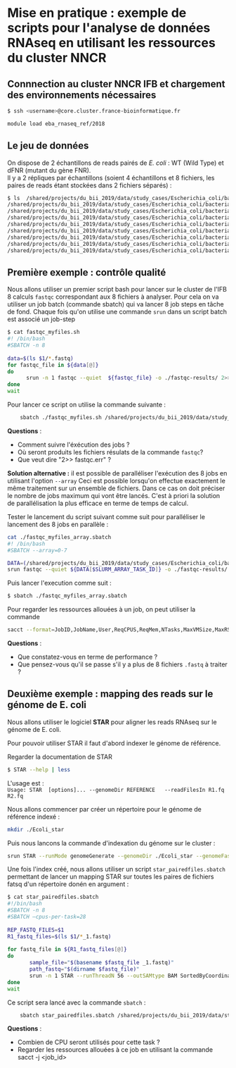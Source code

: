# Mise en pratique : exemple de scripts pour l'analyse de données RNAseq en utilisant les ressources du cluster NNCR  

## Connnection au cluster NNCR IFB et chargement des environnements nécessaires

```bash
$ ssh <username>@core.cluster.france-bioinformatique.fr
```

```bash
module load eba_rnaseq_ref/2018
```

## Le jeu de données

On dispose de 2 échantillons de reads pairés de *E. coli* : WT (Wild Type) et dFNR (mutant du gène FNR).  
Il y a 2 répliques par échantillons (soient 4 échantillons et 8 fichiers, les paires de reads étant stockées dans 2 fichiers séparés) :

```bash
$ ls  /shared/projects/du_bii_2019/data/study_cases/Escherichia_coli/bacterial-regulons_myers_2013/RNA-seq/fastq/*.fastq
/shared/projects/du_bii_2019/data/study_cases/Escherichia_coli/bacterial-regulons_myers_2013/RNA-seq/fastq/dFNR1_1.fastq
/shared/projects/du_bii_2019/data/study_cases/Escherichia_coli/bacterial-regulons_myers_2013/RNA-seq/fastq/dFNR1_2.fastq
/shared/projects/du_bii_2019/data/study_cases/Escherichia_coli/bacterial-regulons_myers_2013/RNA-seq/fastq/dFNR2_1.fastq
/shared/projects/du_bii_2019/data/study_cases/Escherichia_coli/bacterial-regulons_myers_2013/RNA-seq/fastq/dFNR2_2.fastq
/shared/projects/du_bii_2019/data/study_cases/Escherichia_coli/bacterial-regulons_myers_2013/RNA-seq/fastq/WT1_1.fastq
/shared/projects/du_bii_2019/data/study_cases/Escherichia_coli/bacterial-regulons_myers_2013/RNA-seq/fastq/WT1_2.fastq
/shared/projects/du_bii_2019/data/study_cases/Escherichia_coli/bacterial-regulons_myers_2013/RNA-seq/fastq/WT2_1.fastq
/shared/projects/du_bii_2019/data/study_cases/Escherichia_coli/bacterial-regulons_myers_2013/RNA-seq/fastq/WT2_2.fastq
```

## Première exemple : contrôle qualité

Nous allons utiliser un premier script bash pour lancer sur le cluster de l'IFB 8 calculs `fastqc` correspondant aux 8 fichiers à analyser. Pour cela on va utiliser un job batch (commande sbatch) qui va lancer 8 job steps en tâche de fond. Chaque fois qu'on utilise une commande `srun` dans un script batch est associé un job-step 

```bash
$ cat fastqc_myfiles.sh  
#! /bin/bash  
#SBATCH -n 8 
 
data=$(ls $1/*.fastq)  
for fastqc_file in ${data[@]}
do 
      srun -n 1 fastqc --quiet  ${fastqc_file} -o ./fastqc-results/ 2>> fastqc.err  &
done
wait
```
Pour lancer ce script on utilise la commande suivante :

```bash  
    sbatch ./fastqc_myfiles.sh /shared/projects/du_bii_2019/data/study_cases/Escherichia_coli/bacterial-regulons_myers_2013/RNA-seq/fastq
```

**Questions** :   
- Comment suivre l'éxécution des jobs ?  
- Où seront produits les fichiers résulats de la commande `fastqc`?  
- Que veut dire "2>> fastqc.err" ?  

**Solution alternative :** il est possible de paralléliser l'exécution des 8 jobs en utilisant l'option `--array`
Ceci est possible lorsqu'on effectue exactement le même traitement sur un ensemble de fichiers.
Dans ce cas on doit préciser le nombre de jobs maximum qui vont être lancés.
C'est à priori la solution de parallélisation la plus efficace en terme de temps de calcul.

Tester le lancement du script suivant comme suit pour paralléliser le lancement des 8 jobs en parallèle :

```bash 
cat ./fastqc_myfiles_array.sbatch
#! /bin/bash
#SBATCH --array=0-7

DATA=(/shared/projects/du_bii_2019/data/study_cases/Escherichia_coli/bacterial-regulons_myers_2013/RNA-seq/fastq/*.fastq)
srun fastqc --quiet ${DATA[$SLURM_ARRAY_TASK_ID]} -o ./fastqc-results/ 2>> fastqc.err
```

Puis lancer l'execution comme suit :
```bash 
$ sbatch ./fastqc_myfiles_array.sbatch
```

Pour regarder les ressources allouées à un job, on peut utiliser la commande 
```bash 
sacct --format=JobID,JobName,User,ReqCPUS,ReqMem,NTasks,MaxVMSize,MaxRSS,Start,End,NNodes,NodeList%40,CPUTime -j <id-du-job>
```

**Questions** :
- Que constatez-vous en terme de performance ?
- Que pensez-vous qu'il se passe s'il y a plus de 8 fichiers `.fastq` à traiter ?


## Deuxième exemple : mapping des reads sur le génome de E. coli

Nous allons utiliser le logiciel **STAR** pour aligner les reads RNAseq sur le génome de E. coli.  

Pour pouvoir utiliser STAR il faut d'abord indexer le génome de référence.  

Regarder la documentation de STAR  
```bash  
$ STAR --help | less
```

L'usage est :  
 `Usage: STAR  [options]... --genomeDir REFERENCE   --readFilesIn R1.fq R2.fq`  

Nous allons commencer par créer un répertoire pour le génome de référence indexé :  
```bash  
mkdir ./Ecoli_star
```

Puis nous lancons la commande d'indexation du génome sur le cluster :  

```bash  
srun STAR --runMode genomeGenerate --genomeDir ./Ecoli_star --genomeFastaFiles /shared/projects/du_bii_2019/data/study_cases/Escherichia_coli/bacterial-regulons_myers_2013/genome/Escherichia_coli_str_k_12_substr_mg1655.ASM584v2.dna.chromosome.Chromosome.fa  --runThreadN 4 --sjdbGTFfile /shared/projects/du_bii_2019/data/study_cases/Escherichia_coli/bacterial-regulons_myers_2013/genome/Escherichia_coli_str_k_12_substr_mg1655.ASM584v2.37.gtf
```

Une fois l'index créé, nous allons utiliser un script `star_pairedfiles.sbatch` permettant de lancer un mapping STAR sur toutes les paires de fichiers fatsq d'un répertoire donén en argument :

```bash
$ cat star_pairedfiles.sbatch
#!/bin/bash
#SBATCH -n 8
#SBATCH –cpus-per-task=28
 
REP_FASTQ_FILES=$1
R1_fastq_files=$(ls $1/*_1.fastq)
 
for fastq_file in ${R1_fastq_files[@]}
do
       sample_file="$(basename $fastq_file _1.fastq)"  
       path_fastq="$(dirname $fastq_file)"
       srun -n 1 STAR --runThreadN 56 --outSAMtype BAM SortedByCoordinate --readFilesIn ${path_fastq}/${sample_file}_1.fastq ${path_fastq}/${sample_file}_2.fastq --genomeDir /shared/home/hchiapello/DUBii/module1/Ecoli_star/ --outFileNamePrefix ${sample_file}.fastq-star-out &
done
wait

```

Ce script sera lancé avec la commande `sbatch` :

```bash  
    sbatch star_pairedfiles.sbatch /shared/projects/du_bii_2019/data/study_cases/Escherichia_coli/bacterial-regulons_myers_2013/RNA-seq/fastq
```
**Questions** :      
- Combien de CPU seront utilisés pour cette task ?
- Regarder les ressources allouées à ce job en utilisant la commande sacct -j <job_id>

